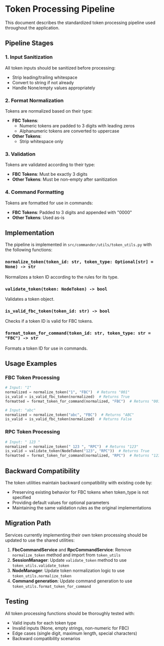 # Token Processing Pipeline

This document describes the standardized token processing pipeline used throughout the application.

## Pipeline Stages

### 1. Input Sanitization
All token inputs should be sanitized before processing:
- Strip leading/trailing whitespace
- Convert to string if not already
- Handle None/empty values appropriately

### 2. Format Normalization
Tokens are normalized based on their type:
- **FBC Tokens**: 
  - Numeric tokens are padded to 3 digits with leading zeros
  - Alphanumeric tokens are converted to uppercase
- **Other Tokens**: 
  - Strip whitespace only

### 3. Validation
Tokens are validated according to their type:
- **FBC Tokens**: Must be exactly 3 digits
- **Other Tokens**: Must be non-empty after sanitization

### 4. Command Formatting
Tokens are formatted for use in commands:
- **FBC Tokens**: Padded to 3 digits and appended with "0000"
- **Other Tokens**: Used as-is

## Implementation

The pipeline is implemented in `src/commander/utils/token_utils.py` with the following functions:

### `normalize_token(token_id: str, token_type: Optional[str] = None) -> str`
Normalizes a token ID according to the rules for its type.

### `validate_token(token: NodeToken) -> bool`
Validates a token object.

### `is_valid_fbc_token(token_id: str) -> bool`
Checks if a token ID is valid for FBC tokens.

### `format_token_for_command(token_id: str, token_type: str = "FBC") -> str`
Formats a token ID for use in commands.

## Usage Examples

### FBC Token Processing
```python
# Input: "1"
normalized = normalize_token("1", "FBC")  # Returns "001"
is_valid = is_valid_fbc_token(normalized)  # Returns True
formatted = format_token_for_command(normalized, "FBC")  # Returns "0010000"

# Input: "abc"
normalized = normalize_token("abc", "FBC")  # Returns "ABC"
is_valid = is_valid_fbc_token(normalized)  # Returns False
```

### RPC Token Processing
```python
# Input: " 123 "
normalized = normalize_token(" 123 ", "RPC")  # Returns "123"
is_valid = validate_token(NodeToken("123", "RPC"))  # Returns True
formatted = format_token_for_command(normalized, "RPC")  # Returns "123"
```

## Backward Compatibility

The token utilities maintain backward compatibility with existing code by:
- Preserving existing behavior for FBC tokens when token_type is not specified
- Providing default values for optional parameters
- Maintaining the same validation rules as the original implementations

## Migration Path

Services currently implementing their own token processing should be updated to use the shared utilities:

1. **FbcCommandService** and **RpcCommandService**: Remove `normalize_token` method and import from `token_utils`
2. **SessionManager**: Update `validate_token` method to use `token_utils.validate_token`
3. **NodeManager**: Update token normalization logic to use `token_utils.normalize_token`
4. **Command generation**: Update command generation to use `token_utils.format_token_for_command`

## Testing

All token processing functions should be thoroughly tested with:
- Valid inputs for each token type
- Invalid inputs (None, empty strings, non-numeric for FBC)
- Edge cases (single digit, maximum length, special characters)
- Backward compatibility scenarios